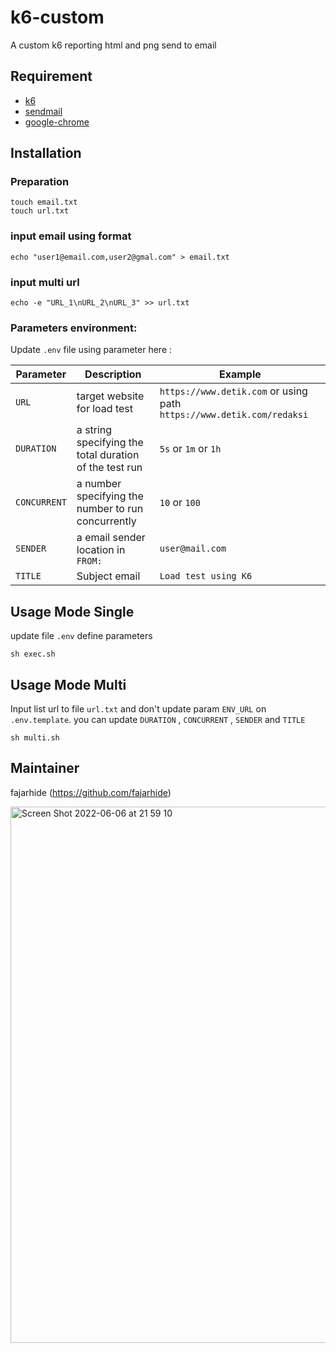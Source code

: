 # k6-custom

A custom k6 reporting html and png send to email

## Requirement

- [k6](https://k6.io)
- [sendmail](https://linux.die.net/man/8/sendmail.sendmail)
- [google-chrome](https://developers.google.com/web/updates/2017/04/headless-chrome)
## Installation

### Preparation
```shell
touch email.txt
touch url.txt
```

### input email using format
```shell
echo "user1@email.com,user2@gmal.com" > email.txt
```

### input multi url
```shell
echo -e "URL_1\nURL_2\nURL_3" >> url.txt

```

### Parameters environment:

Update `.env` file using parameter here :

| Parameter        | Description   | Example                           |
| --------------- | -------------- | --------------------------------- |
| `URL`           | target website for load test  | `https://www.detik.com` or using path `https://www.detik.com/redaksi` |
| `DURATION`      | a string specifying the total duration of the test run      |   `5s` or `1m` or `1h` |
| `CONCURRENT`      | a number specifying the number to run concurrently    |   `10` or `100` |
| `SENDER`      | a email sender location in `FROM:`       |  `user@mail.com` |
| `TITLE`      | Subject email       |    `Load test using K6` |

## Usage Mode Single

update file `.env` define parameters

```shell
sh exec.sh
```

## Usage Mode Multi

Input list url to file `url.txt` and don't update param `ENV_URL` on `.env.template`. you can update `DURATION` , `CONCURRENT` , `SENDER` and `TITLE`

```shell
sh multi.sh
```

## Maintainer
fajarhide (https://github.com/fajarhide)

<img width="858" alt="Screen Shot 2022-06-06 at 21 59 10" src="https://user-images.githubusercontent.com/4769529/172187422-90286649-1144-4553-b5c1-c9e53b5783eb.png">
